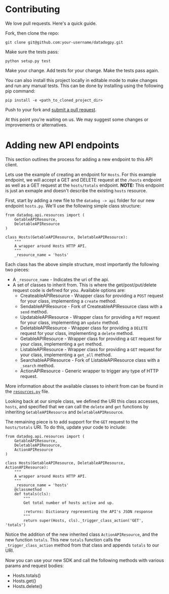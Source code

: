 # Contributing

We love pull requests. Here's a quick guide.

Fork, then clone the repo:

    git clone git@github.com:your-username/datadogpy.git

Make sure the tests pass:

    python setup.py test

Make your change. Add tests for your change. Make the tests pass again.

You can also install this project locally in editable mode to make changes and run any manual tests. This can be done by installing using the following pip command:

```
pip install -e <path_to_cloned_project_dir>
```

Push to your fork and [submit a pull request][pr].

[pr]: https://github.com/your-username/datadogpy/compare/DataDog:master...master

At this point you're waiting on us. We may suggest some changes or
improvements or alternatives.

# Adding new API endpoints
This section outlines the process for adding a new endpoint to this API client.

Lets use the example of creating an endpoint for `Hosts`. For this example endpoint, we will accept a GET and DELETE request at the `/hosts` endpoint as well as a GET request at the `hosts/totals` endpoint.  **NOTE:** This endpoint is just an exmaple and doesn't describe the existing `hosts` resource.

First, start by adding a new file to the `datadog -> api` folder for our new endpoint `hosts.py`. We'll use the following simple class structure:

```
from datadog.api.resources import (
    GetableAPIResource,
    DeletableAPIResource
)

class Hosts(GetableAPIResource, DeletableAPIResource):
    """
    A wrapper around Hosts HTTP API.
    """
    _resource_name = 'hosts'
```

Each class has the above simple structure, most importantly the following two pieces:

* A `_resource_name` - Indicates the uri of the api.
* A set of classes to inherit from. This is where the get/post/put/delete request code is defined for you. Available options are:
  * CreateableAPIResource - Wrapper class for providing a `POST` request for your class, implementing a `create` method.
  * SendableAPIResource - Fork of CreateableAPIResource class with a `send` method.
  * UpdatableAPIResource - Wrapper class for providing a `PUT` request for your class, implementing an `update` method.
  * DeletableAPIResource - Wrapper class for providing a `DELETE` request for your class, implementing a `delete` method.
  * GetableAPIResource - Wrapper class for providing a `GET` request for your class, implementing a `get` method.
  * ListableAPIResource - Wrapper class for providing a `GET` request for your class, implementing a `get_all` method.
  * SearchableAPIResource - Fork of ListableAPIResource class with a `_search` method.
  * ActionAPIResource - Generic wrapper to trigger any type of HTTP request.

More information about the available classes to inherit from can be found in the [`resources.py`](https://github.com/DataDog/datadogpy/blob/master/datadog/api/resources.py) file.

Looking back at our simple class, we defined the URI this class accesses, `hosts`, and specified that we can call the `delete` and `get` functions by inheriting `GetableAPIResource` and `DeletableAPIResource`.

The remaining piece is to add support for the `GET` request to the `hosts/totals` URI. To do this, update your code to include:

```
from datadog.api.resources import (
    GetableAPIResource,
    DeletableAPIResource,
    ActionAPIResource
)

class Hosts(GetableAPIResource, DeletableAPIResource, ActionAPIResource):
    """
    A wrapper around Hosts HTTP API.
    """
    _resource_name = 'hosts'
    @classmethod
    def totals(cls):
        """
        Get total number of hosts active and up.

        :returns: Dictionary representing the API's JSON response
        """
        return super(Hosts, cls)._trigger_class_action('GET', 'totals')
```

Notice the addition of the new inherited class `ActionAPIResource`, and the new function `totals`. This new `totals` function calls the `_trigger_class_action` method from that class and appends `totals` to our URI.

Now you can use your new SDK and call the following methods with various params and request bodies:
* Hosts.totals()
* Hosts.get()
* Hosts.delete()
